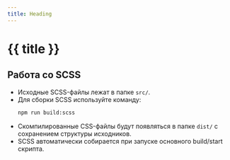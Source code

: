 ```yaml
---
title: Heading
---
```

# {{ title }}

## Работа со SCSS

- Исходные SCSS-файлы лежат в папке `src/`.
- Для сборки SCSS используйте команду:
  ```bash
  npm run build:scss
  ```
- Скомпилированные CSS-файлы будут появляться в папке `dist/` с сохранением структуры исходников.
- SCSS автоматически собирается при запуске основного build/start скрипта.